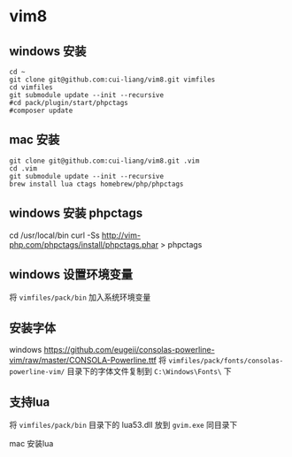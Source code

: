 # vim8

## windows 安装
```
cd ~
git clone git@github.com:cui-liang/vim8.git vimfiles
cd vimfiles
git submodule update --init --recursive
#cd pack/plugin/start/phpctags
#composer update
```

## mac 安装
```
git clone git@github.com:cui-liang/vim8.git .vim
cd .vim
git submodule update --init --recursive
brew install lua ctags homebrew/php/phpctags
```

## windows 安装 phpctags
cd /usr/local/bin
curl -Ss http://vim-php.com/phpctags/install/phpctags.phar > phpctags

## windows 设置环境变量
将 `vimfiles/pack/bin` 加入系统环境变量

## 安装字体
windows https://github.com/eugeii/consolas-powerline-vim/raw/master/CONSOLA-Powerline.ttf
将 `vimfiles/pack/fonts/consolas-powerline-vim/` 目录下的字体文件复制到 `C:\Windows\Fonts\` 下

## 支持lua
将 `vimfiles/pack/bin` 目录下的 lua53.dll 放到 `gvim.exe` 同目录下

mac 安装lua 
